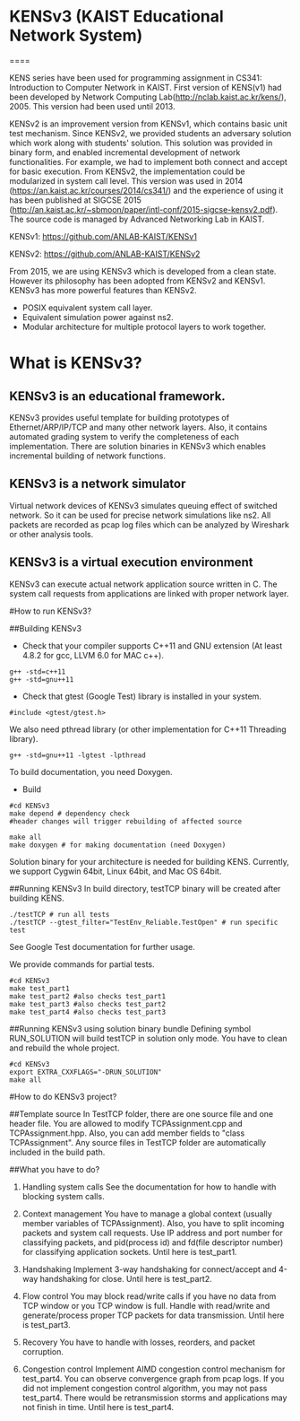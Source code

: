 # KENSv3 (KAIST Educational Network System)
====

KENS series have been used for programming assignment in CS341: Introduction to Computer Network in KAIST.
First version of KENS(v1) had been developed by Network Computing Lab(http://nclab.kaist.ac.kr/kens/), 2005.
This version had been used until 2013.

KENSv2 is an improvement version from KENSv1, which contains basic unit test mechanism.
Since KENSv2, we provided students an adversary solution which work along with students' solution.
This solution was provided in binary form, and enabled incremental development of network functionalities.
For example, we had to implement both connect and accept for basic execution.
From KENSv2, the implementation could be modularized in system call level.
This version was used in 2014 (https://an.kaist.ac.kr/courses/2014/cs341/) and the experience of using it
has been published at SIGCSE 2015 (http://an.kaist.ac.kr/~sbmoon/paper/intl-conf/2015-sigcse-kensv2.pdf).
The source code is managed by Advanced Networking Lab in KAIST.

KENSv1:
https://github.com/ANLAB-KAIST/KENSv1

KENSv2:
https://github.com/ANLAB-KAIST/KENSv2

From 2015, we are using KENSv3 which is developed from a clean state.
However its philosophy has been adopted from KENSv2 and KENSv1.
KENSv3 has more powerful features than KENSv2.
 
 - POSIX equivalent system call layer.
 - Equivalent simulation power against ns2.
 - Modular architecture for multiple protocol layers to work together.

# What is KENSv3?
## KENSv3 is an educational framework.
KENSv3 provides useful template for building prototypes of
Ethernet/ARP/IP/TCP and many other network layers.
Also, it contains automated grading system to verify the completeness of each implementation.
There are solution binaries in KENSv3 which enables incremental building of network functions.

## KENSv3 is a network simulator
Virtual network devices of KENSv3 simulates queuing effect of switched network.
So it can be used for precise network simulations like ns2.
All packets are recorded as pcap log files which can be analyzed by Wireshark or other analysis tools.

## KENSv3 is a virtual execution environment
KENSv3 can execute actual network application source written in C.
The system call requests from applications are linked with proper network layer.

#How to run KENSv3?

##Building KENSv3
* Check that your compiler supports C++11 and GNU extension (At least 4.8.2 for gcc, LLVM 6.0 for MAC c++).
~~~~~~~~~~~~~{.sh}
g++ -std=c++11
g++ -std=gnu++11
~~~~~~~~~~~~~

* Check that gtest (Google Test) library is installed in your system.
~~~~~~~~~~~~~{.cpp}
#include <gtest/gtest.h>
~~~~~~~~~~~~~
We also need pthread library (or other implementation for C++11 Threading library).
~~~~~~~~~~~~~{.sh}
g++ -std=gnu++11 -lgtest -lpthread
~~~~~~~~~~~~~
To build documentation, you need Doxygen.

* Build
~~~~~~~~~~~~~{.sh}
#cd KENSv3
make depend # dependency check
#header changes will trigger rebuilding of affected source

make all
make doxygen # for making documentation (need Doxygen)
~~~~~~~~~~~~~

Solution binary for your architecture is needed for building KENS.
Currently, we support Cygwin 64bit, Linux 64bit, and Mac OS 64bit.

##Running KENSv3
In build directory, testTCP binary will be created after building KENS.
~~~~~~~~~~~~~{.sh}
./testTCP # run all tests
./testTCP --gtest_filter="TestEnv_Reliable.TestOpen" # run specific test
~~~~~~~~~~~~~
See Google Test documentation for further usage.

We provide commands for partial tests.
~~~~~~~~~~~~~{.sh}
#cd KENSv3
make test_part1
make test_part2 #also checks test_part1
make test_part3 #also checks test_part2
make test_part4 #also checks test_part3
~~~~~~~~~~~~~

##Running KENSv3 using solution binary bundle
Defining symbol RUN_SOLUTION will build testTCP in solution only mode.
You have to clean and rebuild the whole project.
~~~~~~~~~~~~~{.sh}
#cd KENSv3
export EXTRA_CXXFLAGS="-DRUN_SOLUTION"
make all
~~~~~~~~~~~~~

#How to do KENSv3 project?

##Template source
In TestTCP folder, there are one source file and one header file.
You are allowed to modify TCPAssignment.cpp and TCPAssignment.hpp.
Also, you can add member fields to "class TCPAssignment".
Any source files in TestTCP folder are automatically included in the build path.

##What you have to do?
1. Handling system calls
See the documentation for how to handle with blocking system calls.

2. Context management
You have to manage a global context (usually member variables of TCPAssignment).
Also, you have to split incoming packets and system call requests.
Use IP address and port number for classifying packets,
and pid(process id) and fd(file descriptor number) for classifying application sockets.
Until here is test_part1.

3. Handshaking
Implement 3-way handshaking for connect/accept and
4-way handshaking for close.
Until here is test_part2.

3. Flow control
You may block read/write calls if you have no data from TCP window or you TCP window is full.
Handle with read/write and generate/process proper TCP packets for data transmission.
Until here is test_part3.

4. Recovery
You have to handle with losses, reorders, and packet corruption.

5. Congestion control
Implement AIMD congestion control mechanism for test_part4.
You can observe convergence graph from pcap logs.
If you did not implement congestion control algorithm, you may not pass test_part4.
There would be retransmission storms and applications may not finish in time.
Until here is test_part4.
